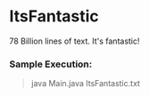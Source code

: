 # ItsFantastic
78 Billion lines of text.  It's fantastic!

### Sample Execution:
> java Main.java ItsFantastic.txt

